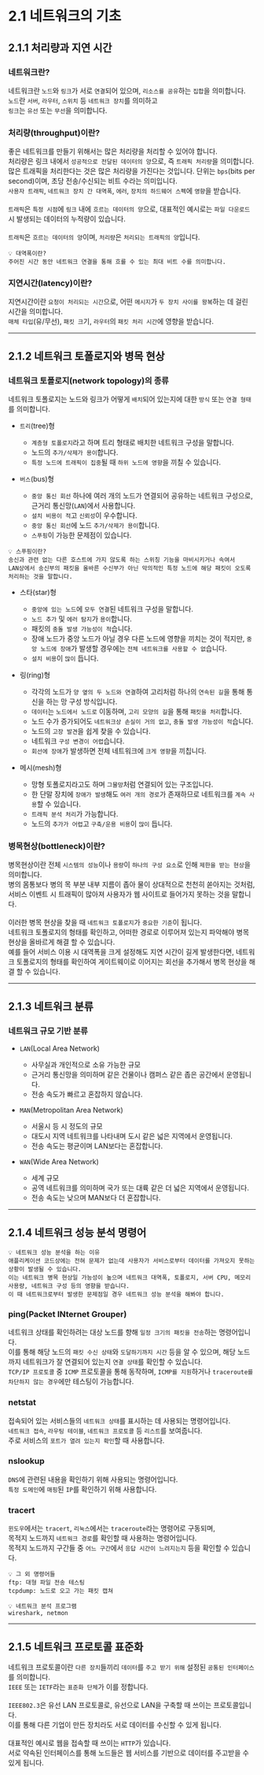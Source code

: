 # 2.1 네트워크의 기초

## 2.1.1 처리량과 지연 시간

### 네트워크란?

네트워크란 `노드`와 `링크`가 서로 `연결`되어 있으며, `리소스를 공유`하는 `집합`을 의미합니다. <br>
`노드`란 `서버`, `라우터`, `스위치` 등 `네트워크 장치`를 의미하고 <br>
`링크`는 `유선` 또는 `무선`을 의미합니다.

### 처리량(throughput)이란?

좋은 네트워크를 만들기 위해서는 많은 처리량을 처리할 수 있어야 합니다. <br>
처리량은 링크 내에서 `성공적으로 전달된 데이터의 양`으로, 즉 `트래픽 처리량`을 의미합니다.<br>
많은 트래픽을 처리한다는 것은 많은 처리량을 가진다는 것입니다.
단위는 `bps`(bits per second)이며, 초당 전송/수신되는 비트 수라는 의미입니다.<br>
`사용자 트래픽`, `네트워크 장치 간 대역폭`, `에러`, `장치의 하드웨어 스펙`에 `영향`을 받습니다. <br><br>
`트래픽`은 `특정 시점`에 `링크` 내에 `흐르는 데이터의 양`으로, 대표적인 예시로는 `파일 다운로드` 시 발생되는 데이터의 누적량이 있습니다. <br><br>
`트래픽`은 `흐르는 데이터의 양`이며, `처리량`은 `처리되는 트래픽의 양`입니다.<br>

```
💡 대역폭이란?
주어진 시간 동안 네트워크 연결을 통해 흐를 수 있는 최대 비트 수를 의미합니다.
```

### 지연시간(latency)이란?

지연시간이란 `요청이 처리되는 시간`으로, 어떤 `메시지`가 `두 장치 사이를 왕복`하는 데 걸린 시간을 의미합니다. <br>
`매체 타입`(유/무선), `패킷 크`기, `라우터`의 `패킷 처리 시간`에 영향을 받습니다. <br>

---

## 2.1.2 네트워크 토폴로지와 병목 현상

### 네트워크 토폴로지(network topology)의 종류

네트워크 토폴로지는 노드와 링크가 어떻게 `배치`되어 있는지에 대한 `방식` 또는 `연결 형태`를 의미합니다. <br>

- `트리`(tree)형

  - `계층형 토폴로지`라고 하며 트리 형태로 배치한 네트워크 구성을 말합니다.
  - 노드의 `추가/삭제가 용이`합니다.
  - `특정 노드에 트래픽이 집중`될 때 `하위 노드에 영향`을 끼칠 수 있습니다.

- `버스`(bus)형

  - `중앙 통신 회선` 하나에 여러 개의 노드가 연결되어 공유하는 네트워크 구성으로, 근거리 통신망(`LAN`)에서 사용합니다.
  - `설치 비용이 적`고 `신뢰성`이 우수합니다.
  - `중앙 통신 회선`에 노드 `추가/삭제가 용이`합니다.
  - `스푸핑`이 가능한 문제점이 있습니다.

```
💡 스푸핑이란?
송신과 관련 없는 다른 호스트에 가지 않도록 하는 스위칭 기능을 마비시키거나 속여서
LAN상에서 송신부의 패킷을 올바른 수신부가 아닌 악의적인 특정 노드에 해당 패킷이 오도록 처리하는 것을 말합니다.
```

- 스타(star)형

  - `중앙에 있는 노드`에 `모두 연결`된 네트워크 구성을 말합니다.
  - `노드 추가` 및 `에러 탐지`가 `용이`합니다.
  - 패킷의 `충돌 발생 가능성이 적`습니다.
  - 장애 노드가 중앙 노드가 아닐 경우 다른 노드에 영향을 끼치는 것이 적지만, `중앙 노드에 장애`가 발생할 경우에는 `전체 네트워크를 사용할 수 없`습니다.
  - `설치 비용`이 `많이` 듭니다.

- 링(ring)형

  - 각각의 노드가 `양 옆의 두 노드와 연결`하여 고리처럼 하나의 `연속된 길`을 통해 통신을 하는 망 구성 방식입니다.
  - `데이터`는 `노드에서 노드로` 이동하며, `고리 모양의 길`을 통해 `패킷을 처리`합니다.
  - 노드 수가 증가되어도 `네트워크상 손실이 거의 없고`, `충돌 발생 가능성이 적`습니다.
  - 노드의 `고장 발견`을 쉽게 찾을 수 있습니다.
  - 네트워크 `구성 변경이 어렵`습니다.
  - `회선에 장애`가 발생하면 전체 네트워크에 `크게 영향`을 끼칩니다.

- 메시(mesh)형
  - 망형 토폴로지라고도 하며 `그물망`처럼 연결되어 있는 구조입니다.
  - 한 단말 장치에 `장애가 발생`해도 `여러 개의 경로`가 존재하므로 네트워크를 `계속 사용`할 수 있습니다.
  - `트래픽 분석 처리`가 가능합니다.
  - 노드의 `추가가 어렵`고 `구축/운용 비용`이 `많이` 듭니다.

### 병목현상(bottleneck)이란?

병목현상이란 전체 `시스템의 성능`이나 `용량`이 `하나의 구성 요소`로 인해 `제한을 받는 현상`을 의미합니다. <br>
병의 몸통보다 병의 목 부분 내부 지름이 좁아 물이 상대적으로 천천히 쏟아지는 것처럼, 서비스 이벤트 시 트래픽이 많아져 사용자가 웹 사이트로 들어가지 못하는 것을 말합니다. <br><br>
이러한 병목 현상을 찾을 때 `네트워크 토폴로지`가 `중요한 기준`이 됩니다. <br>
네트워크 토폴로지의 형태를 확인하고, 어떠한 경로로 이루어져 있는지 파악해야 병목 현상을 올바르게 해결 할 수 있습니다. <br>
예를 들어 서비스 이용 시 대역폭을 크게 설정해도 지연 시간이 길게 발생한다면, 네트워크 토폴로지의 형태를 확인하여 게이트웨이로 이어지는 회선을 추가해서 병목 현상을 해결 할 수 있습니다. <br>

---

## 2.1.3 네트워크 분류

### 네트워크 규모 기반 분류

- `LAN`(Local Area Network)

  - 사무실과 개인적으로 소유 가능한 규모
  - 근거리 통신망을 의미하며 같은 건물이나 캠퍼스 같은 좁은 공간에서 운영됩니다.
  - 전송 속도가 빠르고 혼잡하지 않습니다.

- `MAN`(Metropolitan Area Network)

  - 서울시 등 시 정도의 규모
  - 대도시 지역 네트워크를 나타내며 도시 같은 넓은 지역에서 운영됩니다.
  - 전송 속도는 평균이며 LAN보다는 혼잡합니다.

- `WAN`(Wide Area Network)

  - 세계 규모
  - 공역 네트워크를 의미하며 국가 또는 대륙 같은 더 넓은 지역에서 운영됩니다.
  - 전송 속도는 낮으며 MAN보다 더 혼잡합니다.

---

## 2.1.4 네트워크 성능 분석 명령어

```
💡 네트워크 성능 분석을 하는 이유
애플리케이션 코드상에는 전혀 문제가 없는데 사용자가 서비스로부터 데이터를 가져오지 못하는 상황이 발생될 수 있습니다.
이는 네트워크 병목 현상일 가능성이 높으며 네트워크 대역폭, 토폴로지, 서버 CPU, 메모리 사용량, 네트워크 구성 등의 영향을 받습니다.
이 때 네트워크로부터 발생한 문제점일 경우 네트워크 성능 분석을 해봐야 합니다.
```

### ping(Packet INternet Grouper)

네트워크 상태를 확인하려는 대상 노드를 향해 `일정 크기의 패킷을 전송`하는 명령어입니다.<br>
이를 통해 해당 노드의 `패킷 수신 상태`와 `도달하기까지 시간` 등을 알 수 있으며, 해당 노드까지 네트워크가 잘 연결되어 있는지 `연결 상태`를 확인할 수 있습니다. <br>
`TCP/IP 프로토콜` 중 `ICMP` 프로토콜을 통해 동작하며, `ICMP를 지원`하거나 `traceroute를 차단하지 않는 경우`에만 테스팅이 가능합니다. <br>

### netstat

접속되어 있는 서비스들의 `네트워크 상태`를 표시하는 데 사용되는 명령어입니다. <br>
`네트워크 접속`, `라우팅 테이블`, `네트워크 프로토콜` 등 `리스트`를 보여줍니다.<br>
주로 서비스의 `포트가 열려 있는지 확인`할 때 사용합니다. <br>

### nslookup

`DNS`에 관련된 내용을 확인하기 위해 사용되는 명령어입니다. <br>
`특정 도메인`에 `매핑`된 `IP`를 확인하기 위해 사용합니다. <br>

### tracert

`윈도우`에서는 `tracert`, `리눅스`에서는 `traceroute`라는 명령어로 구동되며, <br>
목적지 노드까지 `네트워크 경로`를 확인할 때 사용하는 명령어입니다. <br>
목적지 노드까지 구간들 중 `어느 구간`에서 `응답 시간이 느려지는지` 등을 확인할 수 있습니다. <br>

```
💡 그 외 명령어들
ftp: 대형 파일 전송 테스팅
tcpdump: 노드로 오고 가는 패킷 캡쳐

💡 네트워크 분석 프로그램
wireshark, netmon
```

---

## 2.1.5 네트워크 프로토콜 표준화

네트워크 프로토콜이란 `다른 장치`들끼리 `데이터`를 `주고 받기 위해` 설정된 `공통된 인터페이스`를 의미합니다. <br>
`IEEE` 또는 `IETF`라는 `표준화 단체`가 이를 정합니다. <br><br>
`IEEE802.3`은 유선 LAN 프로토콜로, 유선으로 LAN을 구축할 때 쓰이는 프로토콜입니다.<br>
이를 통해 다른 기업이 만든 장치라도 서로 데이터를 수신할 수 있게 됩니다. <br><br>
대표적인 예시로 웹을 접속할 때 쓰이는 `HTTP`가 있습니다. <br>
서로 약속된 인터페이스를 통해 노드들은 웹 서비스를 기반으로 데이터를 주고받을 수 있게 됩니다. <br>
